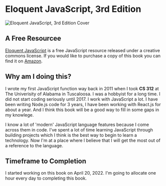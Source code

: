 # Eloquent JavaScript, 3rd Edition
![Eloquent JavaScript, 3rd Edition Cover](https://img.thriftbooks.com/api/images/i/m/42764526778A774ED86D6BBCD3B90ABA2DD98032.jpg)

## A Free Resourcee 
[Eloquent JavaScript](https://eloquentjavascript.net/) is a free JavaScript resource released under a creative commons license. If you would like to purchase a copy of this book you can find it on [Amazon](https://www.amazon.com/Eloquent-JavaScript-3rd-Introduction-Programming/dp/1593279507/ref=sr_1_1?crid=3U904BZMAVJ22&keywords=eloquent+javascript&qid=1650466682&sprefix=eloquent+javascript%2Caps%2C87&sr=8-1).

## Why am I doing this?
I wrote my first JavaScript function way back in 2011 when I took **CS 312** at The Univerisity of Alabama in Tuscaloosa. I was a hobbyist for a long time. I did not start coding seriously until 2017. I work with JavaScript a lot. I have been writing Node.js code for 3 years, I have been working with React.js for about a year. And I think this book will be a good way to fill in some gaps in my knowlege. 

I know a lot of 'modern' JavaScript language features because I come across them in code. I've spent a lot of time learning JavaScript through building projects which I think is the best way to begin to learn a technology. Now I'm at a place where I believe that I will get the most out of a reference to the language.

## Timeframe to Completion
I started working on this book on April 20, 2022. I'm going to allocate one hour every day to completing this book. 
